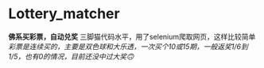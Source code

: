 # Lottery_matcher
**佛系买彩票，自动兑奖** 
三脚猫代码水平，用了selenium爬取网页，这样比较简单 
_彩票是连续买的，主要是双色球和大乐透，一次买个10或15期，一般返奖1/6到1/5，也有0的情况，目前还没中过大奖🙃_
